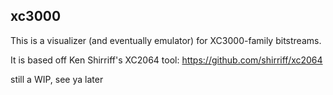 ## xc3000
This is a visualizer (and eventually emulator) for XC3000-family bitstreams.

It is based off Ken Shirriff's XC2064 tool: https://github.com/shirriff/xc2064

still a WIP, see ya later
